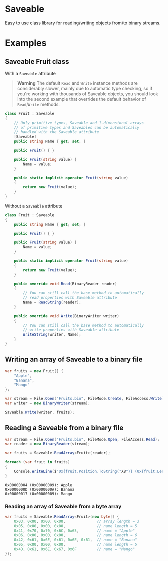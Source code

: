 # Saveable

Easy to use class library for reading/writing objects from/to binary streams.

# Examples

## Saveable Fruit class

With a `Saveable` attribute

> **Warning**
> The default `Read` and `Write` instance methods are considerably slower, mainly due to automatic type checking, so if you're working with thousands of Saveable objects, you should look into the second example that overrides the default behavior of `Read`/`Write` methods.

```cs
class Fruit : Saveable
{
    // Only primitive types, Saveable and 1-dimensional arrays
    // of primitive types and Saveables can be automatically
    // handled with the Saveable attribute
    [Saveable]
    public string Name { get; set; }

    public Fruit() { }

    public Fruit(string value) {
        Name = value;
    }

    public static implicit operator Fruit(string value)
    {
        return new Fruit(value);
    }
}
```

Without a `Saveable` attribute

```cs
class Fruit : Saveable
{
    public string Name { get; set; }

    public Fruit() { }

    public Fruit(string value) {
        Name = value;
    }

    public static implicit operator Fruit(string value)
    {
        return new Fruit(value);
    }

    public override void Read(BinaryReader reader)
    {
        // You can still call the base method to automatically 
        // read properties with Saveable attribute
        Name = ReadString(reader);
    }

    public override void Write(BinaryWriter writer)
    {
        // You can still call the base method to automatically 
        // write properties with Saveable attribute
        WriteString(writer, Name);
    }
}
```

## Writing an array of Saveable to a binary file

```cs
var fruits = new Fruit[] {
    "Apple",
    "Banana",
    "Mango"
};

var stream = File.Open("Fruits.bin", FileMode.Create, FileAccess.Write);
var writer = new BinaryWriter(stream);

Saveable.Write(writer, fruits);
```

## Reading a Saveable from a binary file

```cs
var stream = File.Open("Fruits.bin", FileMode.Open, FileAccess.Read);
var reader = new BinaryReader(stream);

var fruits = Saveable.ReadArray<Fruit>(reader);

foreach (var fruit in fruits)
{
    Console.WriteLine($"0x{fruit.Position.ToString("X8")} (0x{fruit.Length.ToString("X8")}): {fruit.Name}");
}
```
```
0x00000004 (0x00000009): Apple
0x0000000D (0x0000000A): Banana
0x00000017 (0x00000009): Mango
```

### Reading an array of Saveable from a byte array

```cs
var fruits = Saveable.ReadArray<Fruit>(new byte[] {
    0x03, 0x00, 0x00, 0x00,              // array length = 3
    0x05, 0x00, 0x00, 0x00,              // name length = 5
    0x41, 0x70, 0x70, 0x6C, 0x65,        // name = "Apple"
    0x06, 0x00, 0x00, 0x00,              // name length = 6
    0x42, 0x61, 0x6E, 0x61, 0x6E, 0x61,  // name = "Banana"
    0x05, 0x00, 0x00, 0x00,              // name length = 5
    0x4D, 0x61, 0x6E, 0x67, 0x6F         // name = "Mango"
});
```